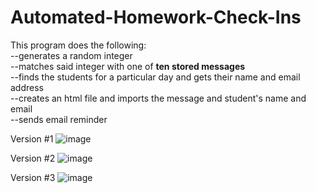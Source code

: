 # Automated-Homework-Check-Ins

This program does the following:
<br>
--generates a random integer
<br>
--matches said integer with one of <b>ten stored messages </b>
<br>
--finds the students for a particular day and gets their name and email address
<br>
--creates an html file and imports the message and student's name and email
<br>
--sends email reminder 

Version #1
![image](https://user-images.githubusercontent.com/78768412/220829397-4b12f851-0a10-4137-817e-8948d2fee397.png)

Version #2
![image](https://user-images.githubusercontent.com/78768412/220829441-c8d67722-4d4a-4064-814b-bf62b1814a0a.png)

Version #3
![image](https://user-images.githubusercontent.com/78768412/220829467-6655b63e-d4c3-4fa7-bcb7-f8ad2adbaa21.png)

